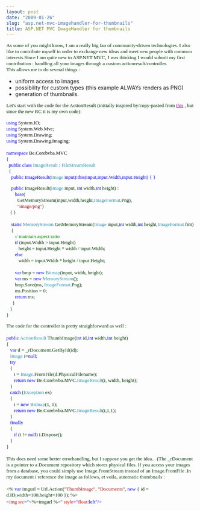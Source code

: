 ```yaml
---
layout: post
date: "2009-01-26"
slug: "asp.net-mvc-imagehandler-for-thumbnails"
title: ASP.NET MVC ImageHandler for thumbnails
---
```


<span style="font-size: 10pt; color: #003300; font-family: Verdana">As some of you might know, I am a really big fan of community-driven technologies. I also like to contribute myself in order to exchange new ideas and meet new people with common interests.</span><span style="font-size: 10pt; color: #003300; font-family: Verdana">Since I am quite new to ASP.NET MVC, I was thinking I would submit my first contribution : handling all your images through a custom actionresult/controller.<br />
This allows me to do several things : </span>
<ul>
	<li>uniform access to images</li>
	<li>possibility for custom types (this example ALWAYs renders as PNG)</li>
	<li>generation of thumbnails.</li>
</ul>
<p>
<span style="font-size: 10pt; color: #003300; font-family: Verdana">Let&#39;s start with the code for the ActionResult (initially inspired by/copy-pasted&nbsp;from <a href="http://blog.maartenballiauw.be/post/2008/05/ASPNET-MVC-custom-ActionResult.aspx"><font color="#800080">this</font></a>&nbsp;, but since the new RC it is my own code):</span> 
</p>
<span style="font-size: 10pt; color: #003300; font-family: Verdana"><font size="2" color="#0000ff"><font size="2" color="#0000ff"></font></font></span><span style="font-size: 10pt; color: #003300; font-family: Verdana"><font size="2" color="#0000ff"><font size="2" color="#0000ff"><font size="2" color="#0000ff"><font size="2" color="#0000ff">
<p>
using<font size="2"><font color="#000000"> System.IO;<br />
</font></font>using<font size="2"><font color="#000000"> System.Web.Mvc;<br />
</font></font><font size="2" color="#0000ff"><font size="2" color="#0000ff">using</font></font><font size="2"><font color="#000000"> System.Drawing;<br />
<font size="2" color="#0000ff"><font size="2" color="#0000ff">using</font></font><font size="2"> System.Drawing.Imaging;</font><br />
<br />
</font></font><font size="2" color="#0000ff"><font size="2" color="#0000ff">namespace</font></font><font size="2"><font color="#000000"> Be.Corebvba.MVC<br />
</font>{<br />
&nbsp; </font><font size="2" color="#0000ff"><font size="2" color="#0000ff">public</font></font><font size="2"> </font><font size="2" color="#0000ff"><font size="2" color="#0000ff">class</font></font><font size="2"> </font><font size="2" color="#2b91af"><font size="2" color="#2b91af">ImageResult</font></font><font size="2"> : </font><font size="2" color="#2b91af"><font size="2" color="#2b91af">FileStreamResult</font></font><font size="2"> <br />
&nbsp; {</font> <br />
&nbsp;&nbsp;&nbsp; <font size="2" color="#0000ff"><font size="2" color="#0000ff">public</font></font><font size="2"> ImageResult(</font><font size="2" color="#2b91af"><font size="2" color="#2b91af">Image</font></font><font size="2"> input):</font><font size="2" color="#0000ff"><font size="2" color="#0000ff">this</font></font><font size="2">(input,input.Width,input.Height)</font><font size="2"> { } </font>
</p>
</font></font></font></font><font size="2" color="#0000ff"><font size="2" color="#0000ff">&nbsp;&nbsp;&nbsp; public</font></font><font size="2"> ImageResult(</font><font size="2" color="#2b91af"><font size="2" color="#2b91af">Image</font></font><font size="2"> input, </font><font size="2" color="#0000ff"><font size="2" color="#0000ff">int</font></font><font size="2"> width,</font><font size="2" color="#0000ff"><font size="2" color="#0000ff">int</font></font><font size="2"> height) : <br />
&nbsp;&nbsp;&nbsp;&nbsp;&nbsp;&nbsp; </font><font size="2"></font><font size="2" color="#0000ff"><font size="2" color="#0000ff">base</font></font><font size="2">(<br />
&nbsp;&nbsp;&nbsp;&nbsp;&nbsp;&nbsp;&nbsp;&nbsp; GetMemoryStream(input,width,height,</font><font size="2" color="#2b91af"><font size="2" color="#2b91af">ImageFormat</font></font><font size="2">.Png),<br />
&nbsp;&nbsp;&nbsp;&nbsp;&nbsp;&nbsp;&nbsp;&nbsp; </font><font size="2" color="#a31515"><font size="2" color="#a31515">&quot;image/png&quot;</font></font><font size="2">)</font><font size="2">&nbsp;<br />
&nbsp;&nbsp;&nbsp;{ } <br />
<br />
&nbsp;&nbsp;&nbsp; </font><font size="2" color="#0000ff"><font size="2" color="#0000ff">static</font></font><font size="2"> </font><font size="2" color="#2b91af"><font size="2" color="#2b91af">MemoryStream</font></font><font size="2"> GetMemoryStream(</font><font size="2" color="#2b91af"><font size="2" color="#2b91af">Image</font></font><font size="2"> input,</font><font size="2" color="#0000ff"><font size="2" color="#0000ff">int</font></font><font size="2"> width,</font><font size="2" color="#0000ff"><font size="2" color="#0000ff">int</font></font><font size="2"> height,</font><font size="2" color="#2b91af"><font size="2" color="#2b91af">ImageFormat</font></font><font size="2"> fmt)</font><font size="2"> <br />
&nbsp;&nbsp;&nbsp; { <br />
&nbsp;&nbsp;&nbsp;&nbsp;&nbsp;&nbsp; <font size="2" color="#008000"><font size="2" color="#008000">// maintain aspect ratio</font></font> <br />
&nbsp;&nbsp;&nbsp;&nbsp;&nbsp;&nbsp; </font><font size="2"></font><font size="2" color="#0000ff"><font size="2" color="#0000ff">if</font></font><font size="2"> (input.Width &gt; input.Height)</font><font size="2"> <br />
&nbsp;&nbsp;&nbsp;&nbsp;&nbsp;&nbsp;&nbsp;&nbsp;&nbsp; height = input.Height * width / input.Width;&nbsp;<br />
&nbsp;&nbsp;&nbsp;&nbsp;&nbsp;&nbsp;&nbsp;<font size="2" color="#0000ff"><font size="2" color="#0000ff">else</font></font> <br />
&nbsp;&nbsp;&nbsp;&nbsp;&nbsp;&nbsp;&nbsp;&nbsp;&nbsp; </font><font size="2">width = input.Width * height / input.Height; <br />
&nbsp;&nbsp;&nbsp;&nbsp;&nbsp;&nbsp; <br />
&nbsp;&nbsp;&nbsp;&nbsp;&nbsp;&nbsp; </font><font size="2" color="#0000ff"><font size="2" color="#0000ff">var</font></font><font size="2"> bmp = </font><font size="2" color="#0000ff"><font size="2" color="#0000ff">new</font></font><font size="2"> </font><font size="2" color="#2b91af"><font size="2" color="#2b91af">Bitmap</font></font><font size="2">(input, width, height);</font><font size="2"> <br />
&nbsp;&nbsp;&nbsp;&nbsp;&nbsp;&nbsp; <font size="2" color="#0000ff"><font size="2" color="#0000ff">var</font></font><font size="2"> ms = </font><font size="2" color="#0000ff"><font size="2" color="#0000ff">new</font></font><font size="2"> </font><font size="2" color="#2b91af"><font size="2" color="#2b91af">MemoryStream</font></font><font size="2">();<br />
&nbsp;&nbsp;&nbsp;&nbsp;&nbsp;&nbsp; bmp.Save(ms, </font></font><font size="2" color="#2b91af"><font size="2" color="#2b91af">ImageFormat</font></font><font size="2">.Png);</font><font size="2"> <br />
&nbsp;&nbsp;&nbsp;&nbsp;&nbsp;&nbsp; ms.Position = 0; <br />
&nbsp;&nbsp;&nbsp;&nbsp;&nbsp;&nbsp; </font><font size="2" color="#0000ff"><font size="2" color="#0000ff">return</font></font><font size="2"> ms;</font><font size="2"> <br />
&nbsp;&nbsp;&nbsp;&nbsp; } <br />
&nbsp;&nbsp; } <br />
} 
<p>
<span style="font-size: 10pt; color: #003300; font-family: Verdana"></span>
</p>
</font></span><span style="font-size: 10pt; color: #003300; font-family: Verdana">The code&nbsp;for the controller is pretty straighforward as well :<br />
<br />
</span><span style="font-size: 10pt; color: blue; font-family: Verdana">public</span><span style="font-size: 10pt; color: #003300; font-family: Verdana"> </span><span style="font-size: 10pt; color: #2b91af; font-family: Verdana">ActionResult</span><span style="font-size: 10pt; color: #003300; font-family: Verdana"> ThumbImage(</span><span style="font-size: 10pt; color: blue; font-family: Verdana">int</span><span style="font-size: 10pt; color: #003300; font-family: Verdana"> id,</span><span style="font-size: 10pt; color: blue; font-family: Verdana">int</span><span style="font-size: 10pt; color: #003300; font-family: Verdana"> width,</span><span style="font-size: 10pt; color: blue; font-family: Verdana">int</span><span style="font-size: 10pt; color: #003300; font-family: Verdana"> height)<br />
{<br />
&nbsp;&nbsp; </span><span style="font-size: 10pt; color: blue; font-family: Verdana">var</span><span style="font-size: 10pt; color: #003300; font-family: Verdana"> d = _rDocument.GetById(id);<br />
&nbsp;&nbsp; </span><span style="font-size: 10pt; color: #2b91af; font-family: Verdana">Image</span><span style="font-size: 10pt; color: #003300; font-family: Verdana"> i=</span><span style="font-size: 10pt; color: blue; font-family: Verdana">null</span><span style="font-size: 10pt; color: #003300; font-family: Verdana">;<br />
&nbsp;&nbsp; </span><span style="font-size: 10pt; color: blue; font-family: Verdana">try<br />
&nbsp;&nbsp; </span><span style="font-size: 10pt; color: #003300; font-family: Verdana">{<br />
&nbsp;&nbsp;&nbsp;&nbsp;&nbsp; i = </span><span style="font-size: 10pt; color: #2b91af; font-family: Verdana">Image</span><span style="font-size: 10pt; color: #003300; font-family: Verdana">.FromFile(d.PhysicalFilename);<br />
&nbsp;&nbsp;&nbsp;&nbsp;&nbsp; </span><span style="font-size: 10pt; color: blue; font-family: Verdana">return</span><span style="font-size: 10pt; color: #003300; font-family: Verdana"> </span><span style="font-size: 10pt; color: blue; font-family: Verdana">new</span><span style="font-size: 10pt; color: #003300; font-family: Verdana"> Be.Corebvba.MVC.</span><span style="font-size: 10pt; color: #2b91af; font-family: Verdana">ImageResult</span><span style="font-size: 10pt; color: #003300; font-family: Verdana">(i, width, height);<br />
&nbsp;&nbsp; }<br />
&nbsp;&nbsp; </span><span style="font-size: 10pt; color: blue; font-family: Verdana">catch</span><span style="font-size: 10pt; color: #003300; font-family: Verdana"> (</span><span style="font-size: 10pt; color: #2b91af; font-family: Verdana">Exception</span><span style="font-size: 10pt; color: #003300; font-family: Verdana"> ex)<br />
&nbsp;&nbsp; {<br />
&nbsp;&nbsp;&nbsp;&nbsp;&nbsp; i = </span><span style="font-size: 10pt; color: blue; font-family: Verdana">new</span><span style="font-size: 10pt; color: #003300; font-family: Verdana"> </span><span style="font-size: 10pt; color: #2b91af; font-family: Verdana">Bitmap</span><span style="font-size: 10pt; color: #003300; font-family: Verdana">(1, 1);<br />
&nbsp;&nbsp;&nbsp;&nbsp;&nbsp; </span><span style="font-size: 10pt; color: blue; font-family: Verdana">return</span><span style="font-size: 10pt; color: #003300; font-family: Verdana"> </span><span style="font-size: 10pt; color: blue; font-family: Verdana">new</span><span style="font-size: 10pt; color: #003300; font-family: Verdana"> Be.Corebvba.MVC.</span><span style="font-size: 10pt; color: #2b91af; font-family: Verdana">ImageResult</span><span style="font-size: 10pt; color: #003300; font-family: Verdana">(i,1,1);<br />
&nbsp;&nbsp;&nbsp;}<br />
&nbsp;&nbsp; </span><span style="font-size: 10pt; color: blue; font-family: Verdana">finally<br />
&nbsp;&nbsp; </span><span style="font-size: 10pt; color: #003300; font-family: Verdana">{<br />
&nbsp;&nbsp;&nbsp;&nbsp;&nbsp; </span><span style="font-size: 10pt; color: blue; font-family: Verdana">if</span><span style="font-size: 10pt; color: #003300; font-family: Verdana"> (i != </span><span style="font-size: 10pt; color: blue; font-family: Verdana">null</span><span style="font-size: 10pt; color: #003300; font-family: Verdana">) i.Dispose();<br />
&nbsp;&nbsp; }<br />
}<br />
<br />
</span><span style="font-size: 10pt; color: #003300; font-family: Verdana">This does need some better errorhandling, but I suppose you get the idea... (The _rDocument is a pointer to a Document repository which stores physical files. If you access your images from a database, you could simply use Image.FromStream instead of an Image.FromFile .</span><span style="font-size: 10pt; color: #003300; font-family: Verdana">In my document i reference the image as follows, et voila, automatic thumbnails&nbsp;:<br />
<br />
</span><span style="font-size: 10pt; color: #003300; font-family: Verdana">&lt;% </span><span style="font-size: 10pt; color: blue; font-family: Verdana">var</span><span style="font-size: 10pt; color: #003300; font-family: Verdana"> imgurl = Url.Action(</span><span style="font-size: 10pt; color: #a31515; font-family: Verdana">&quot;ThumbImage&quot;</span><span style="font-size: 10pt; color: #003300; font-family: Verdana">, </span><span style="font-size: 10pt; color: #a31515; font-family: Verdana">&quot;Documents&quot;</span><span style="font-size: 10pt; color: #003300; font-family: Verdana">, </span><span style="font-size: 10pt; color: blue; font-family: Verdana">new</span><span style="font-size: 10pt; color: #003300; font-family: Verdana"> { id = d.ID,width=100,height=100 }); %&gt;<br />
</span><span style="font-size: 10pt; color: blue; font-family: Verdana">&lt;</span><span style="font-size: 10pt; color: #a31515; font-family: Verdana">img</span><span style="font-size: 10pt; color: #003300; font-family: Verdana"> </span><span style="font-size: 10pt; color: red; font-family: Verdana">src</span><span style="font-size: 10pt; color: blue; font-family: Verdana">=&quot;</span><span style="font-size: 10pt; color: #003300; font-family: Verdana">&lt;%=imgurl %&gt;</span><span style="font-size: 10pt; color: blue; font-family: Verdana">&quot;</span><span style="font-size: 10pt; color: #003300; font-family: Verdana"> </span><span style="font-size: 10pt; color: red; font-family: Verdana">style</span><span style="font-size: 10pt; color: blue; font-family: Verdana">=&quot;</span><span style="font-size: 10pt; color: red; font-family: Verdana">float</span><span style="font-size: 10pt; color: #003300; font-family: Verdana">:</span><span style="font-size: 10pt; color: blue; font-family: Verdana">left&quot;/&gt;</span><font face="Times New Roman" size="3">&nbsp;</font> 
